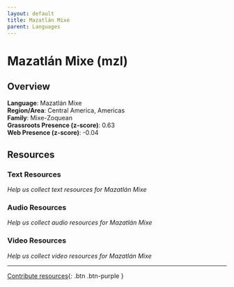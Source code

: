 ```yaml
---
layout: default
title: Mazatlán Mixe
parent: Languages
---
```


# Mazatlán Mixe (mzl)

## Overview

**Language**: Mazatlán Mixe  
**Region/Area**: Central America, Americas  
**Family**: Mixe-Zoquean  
**Grassroots Presence (z-score)**: 0.63  
**Web Presence (z-score)**: -0.04  

## Resources

### Text Resources
*Help us collect text resources for Mazatlán Mixe*

### Audio Resources
*Help us collect audio resources for Mazatlán Mixe*

### Video Resources
*Help us collect video resources for Mazatlán Mixe*

---

[Contribute resources](https://forms.office.com/e/1SfLJx3u1r){: .btn .btn-purple }

